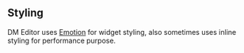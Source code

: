 ## Styling

DM Editor uses [Emotion](https://emotion.sh) for widget styling, also sometimes uses inline styling for performance purpose.
